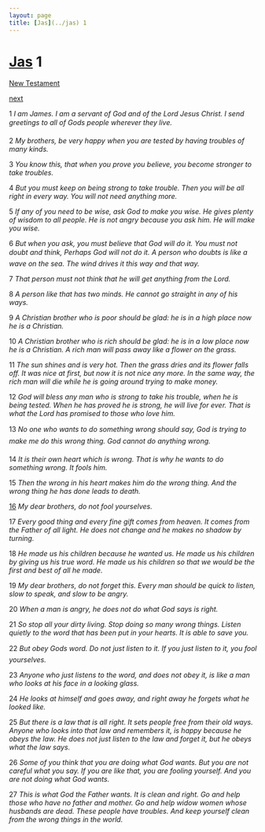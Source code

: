 ```yaml
---
layout: page
title: [Jas](../jas) 1
---
```


# [Jas](../jas) 1

[New Testament](/new-testament)


[next](jas-2.html)

1 _I am James. I am a servant of God and of the Lord Jesus Christ. I send greetings to all of Gods people wherever they live._

2 _My brothers, be very happy when you are tested by having troubles of many kinds._

3 _You know this, that when you prove you believe, you become stronger to take troubles._

4 _But you must keep on being strong to take trouble. Then you will be all right in every way. You will not need anything more._

5 _If any of you need to be wise, ask God to make you wise. He gives plenty of wisdom to all people. He is not angry because you ask him. He will make you wise._

6 _But when you ask, you must believe that God will do it. You must not doubt and think,  Perhaps God will not do it. A person who doubts is like a wave on the sea. The wind drives it this way and that way._

7 _That person must not think that he will get anything from the Lord._

8 _A person like that has two minds. He cannot go straight in any of his ways._

9 _A Christian brother who is poor should be glad: he is in a high place now he is a Christian._

10 _A Christian brother who is rich should be glad: he is in a low place now he is a Christian.  A rich man will pass away like a flower on the grass._

11 _The sun shines and is very hot. Then the grass dries and its flower falls off. It was nice at first, but now it is not nice any more. In the same way, the rich man will die while he is going around trying to make money._

12 _God will bless any man who is strong to take his trouble, when he is being tested. When he has proved he is strong, he will live for ever. That is what the Lord has promised to those who love him._

13 _No one who wants to do something wrong should say, God is trying to make me do this wrong thing. God cannot do anything wrong._

14 _It is their own heart which is wrong. That is why he wants to do something wrong. It fools him._

15 _Then the wrong in his heart makes him do the wrong thing. And the wrong thing he has done leads to death._

[16](https://reddit.com/https://redd.it/7tjw86) _My dear brothers, do not fool yourselves._

17 _Every good thing and every fine gift comes from heaven. It comes from the Father of all light. He does not change and he makes no shadow by turning._

18 _He made us his children because he wanted us. He made us his children by giving us his true word. He made us his children so that we would be the first and best of all he made._

19 _My dear brothers, do not forget this. Every man should be quick to listen, slow to speak,  and slow to be angry._

20 _When a man is angry, he does not do what God says is right._

21 _So stop all your dirty living. Stop doing so many wrong things. Listen quietly to the word that has been put in your hearts. It is able to save you._

22 _But obey Gods word. Do not just listen to it. If you just listen to it, you fool yourselves._

23 _Anyone who just listens to the word, and does not obey it, is like a man who looks at his face in a looking glass._

24 _He looks at himself and goes away, and right away he forgets what he looked like._

25 _But there is a law that is all right. It sets people free from their old ways. Anyone who looks into that law and remembers it, is happy because he obeys the law. He does not just listen to the law and forget it, but he obeys what the law says._

26 _Some of you think that you are doing what God wants. But you are not careful what you say. If you are like that, you are fooling yourself. And you are not doing what God wants._

27 _This is what God the Father wants. It is clean and right. Go and help those who have no father and mother. Go and help widow women whose husbands are dead. These people have troubles. And keep yourself clean from the wrong things in the world._

